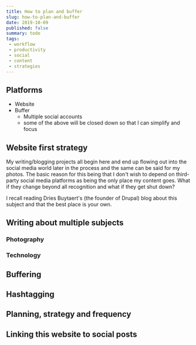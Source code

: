 ```yaml
---
title: How to plan and buffer
slug: how-to-plan-and-buffer
date: 2019-10-09
published: false
summary: todo
tags:
 - workflow
 - productivity
 - social
 - content
 - strategies
---
```


## Platforms

- Website
- Buffer
  - Multiple social accounts
  - some of the above will be closed down so that I can simplify and focus

## Website first strategy
My writing/blogging projects all begin here and end up flowing out into the social media world later in the process and the same can be said for my photos. The basic reason for this being that I don't wish to depend on third-party social media platforms as being the only place my content goes. What if they change beyond all recognition and what if they get shut down? 

I recall reading Dries Buytaert's (the founder of Drupal) blog about this subject and that the best place is your own.
## Writing about multiple subjects 

### Photography

### Technology

## Buffering



## Hashtagging

## Planning, strategy and frequency

## Linking this website to social posts
